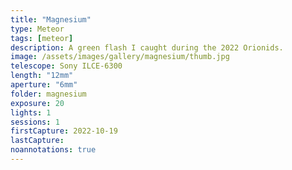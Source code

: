 ```yaml
---
title: "Magnesium"
type: Meteor
tags: [meteor]
description: A green flash I caught during the 2022 Orionids.
image: /assets/images/gallery/magnesium/thumb.jpg
telescope: Sony ILCE-6300
length: "12mm"
aperture: "6mm"
folder: magnesium
exposure: 20
lights: 1
sessions: 1 
firstCapture: 2022-10-19 
lastCapture:
noannotations: true
---
```

